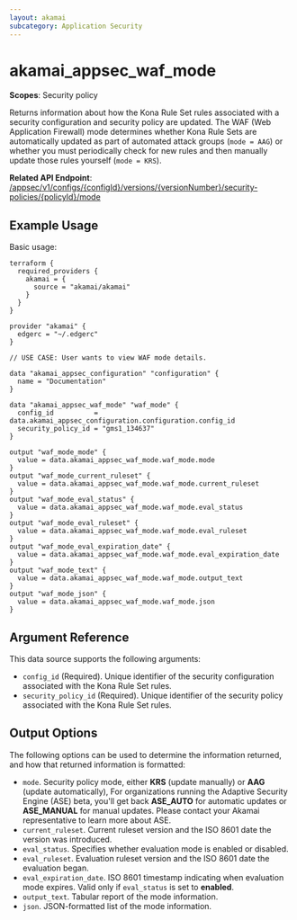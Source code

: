 ```yaml
---
layout: akamai
subcategory: Application Security
---
```


# akamai_appsec_waf_mode

**Scopes**: Security policy

Returns information about how the Kona Rule Set rules associated with a security configuration and security policy are updated. The WAF (Web Application Firewall) mode determines whether Kona Rule Sets are automatically updated as part of automated attack groups (`mode = AAG`) or whether you must periodically check for new rules and then manually update those rules yourself (`mode = KRS`).

**Related API Endpoint**: [/appsec/v1/configs/{configId}/versions/{versionNumber}/security-policies/{policyId}/mode](https://techdocs.akamai.com/application-security/reference/get-policy-mode)

## Example Usage

Basic usage:

```
terraform {
  required_providers {
    akamai = {
      source = "akamai/akamai"
    }
  }
}

provider "akamai" {
  edgerc = "~/.edgerc"
}

// USE CASE: User wants to view WAF mode details.

data "akamai_appsec_configuration" "configuration" {
  name = "Documentation"
}

data "akamai_appsec_waf_mode" "waf_mode" {
  config_id          = data.akamai_appsec_configuration.configuration.config_id
  security_policy_id = "gms1_134637"
}

output "waf_mode_mode" {
  value = data.akamai_appsec_waf_mode.waf_mode.mode
}
output "waf_mode_current_ruleset" {
  value = data.akamai_appsec_waf_mode.waf_mode.current_ruleset
}
output "waf_mode_eval_status" {
  value = data.akamai_appsec_waf_mode.waf_mode.eval_status
}
output "waf_mode_eval_ruleset" {
  value = data.akamai_appsec_waf_mode.waf_mode.eval_ruleset
}
output "waf_mode_eval_expiration_date" {
  value = data.akamai_appsec_waf_mode.waf_mode.eval_expiration_date
}
output "waf_mode_text" {
  value = data.akamai_appsec_waf_mode.waf_mode.output_text
}
output "waf_mode_json" {
  value = data.akamai_appsec_waf_mode.waf_mode.json
}
```

## Argument Reference

This data source supports the following arguments:

- `config_id` (Required). Unique identifier of the security configuration associated with the Kona Rule Set rules.
- `security_policy_id` (Required). Unique identifier of the security policy associated with the Kona Rule Set rules.

## Output Options

The following options can be used to determine the information returned, and how that returned information is formatted:

- `mode`. Security policy mode, either **KRS** (update manually) or **AAG** (update automatically), For organizations running the Adaptive Security Engine (ASE) beta, you'll get back **ASE_AUTO** for automatic updates or **ASE_MANUAL** for manual updates. Please contact your Akamai representative to learn more about ASE.
- `current_ruleset`. Current ruleset version and the ISO 8601 date the version was introduced.
- `eval_status`. Specifies whether evaluation mode is enabled or disabled.
- `eval_ruleset`. Evaluation ruleset version and the ISO 8601 date the evaluation began.
- `eval_expiration_date`. ISO 8601 timestamp indicating when evaluation mode expires. Valid only if `eval_status` is set to **enabled**.
- `output_text`. Tabular report of the mode information.
- `json`. JSON-formatted list of the mode information.